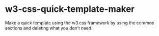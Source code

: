 # w3-css-quick-template-maker
Make a quick template using the w3.css framework by using the common sections and deleting what you don't need.
